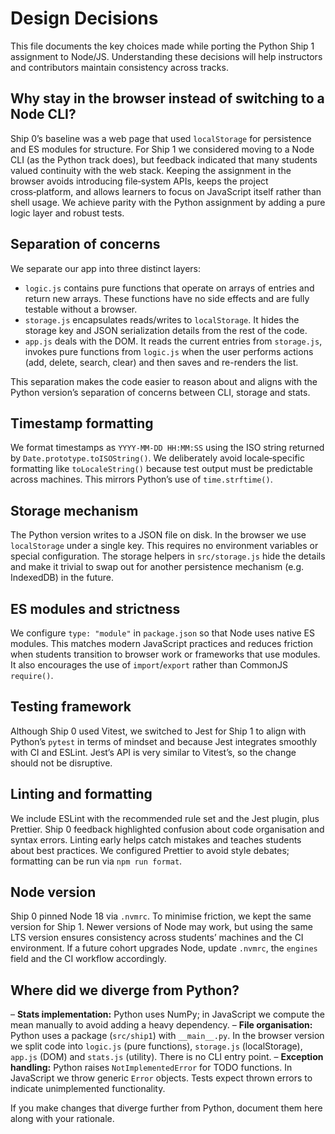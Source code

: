 # Design Decisions

This file documents the key choices made while porting the Python Ship 1 assignment to Node/JS.  Understanding these decisions will help instructors and contributors maintain consistency across tracks.

## Why stay in the browser instead of switching to a Node CLI?

Ship 0’s baseline was a web page that used `localStorage` for persistence and ES modules for structure.  For Ship 1 we considered moving to a Node CLI (as the Python track does), but feedback indicated that many students valued continuity with the web stack.  Keeping the assignment in the browser avoids introducing file‑system APIs, keeps the project cross‑platform, and allows learners to focus on JavaScript itself rather than shell usage.  We achieve parity with the Python assignment by adding a pure logic layer and robust tests.

## Separation of concerns

We separate our app into three distinct layers:

- `logic.js` contains pure functions that operate on arrays of entries and return new arrays.  These functions have no side effects and are fully testable without a browser.
- `storage.js` encapsulates reads/writes to `localStorage`.  It hides the storage key and JSON serialization details from the rest of the code.
- `app.js` deals with the DOM.  It reads the current entries from `storage.js`, invokes pure functions from `logic.js` when the user performs actions (add, delete, search, clear) and then saves and re-renders the list.

This separation makes the code easier to reason about and aligns with the Python version’s separation of concerns between CLI, storage and stats.

## Timestamp formatting

We format timestamps as `YYYY‑MM‑DD HH:MM:SS` using the ISO string returned by `Date.prototype.toISOString()`.  We deliberately avoid locale‑specific formatting like `toLocaleString()` because test output must be predictable across machines.  This mirrors Python’s use of `time.strftime()`.

## Storage mechanism

The Python version writes to a JSON file on disk.  In the browser we use `localStorage` under a single key.  This requires no environment variables or special configuration.  The storage helpers in `src/storage.js` hide the details and make it trivial to swap out for another persistence mechanism (e.g. IndexedDB) in the future.

## ES modules and strictness

We configure `type: "module"` in `package.json` so that Node uses native ES modules.  This matches modern JavaScript practices and reduces friction when students transition to browser work or frameworks that use modules.  It also encourages the use of `import`/`export` rather than CommonJS `require()`.

## Testing framework

Although Ship 0 used Vitest, we switched to Jest for Ship 1 to align with Python’s `pytest` in terms of mindset and because Jest integrates smoothly with CI and ESLint.  Jest’s API is very similar to Vitest’s, so the change should not be disruptive.

## Linting and formatting

We include ESLint with the recommended rule set and the Jest plugin, plus Prettier.  Ship 0 feedback highlighted confusion about code organisation and syntax errors.  Linting early helps catch mistakes and teaches students about best practices.  We configured Prettier to avoid style debates; formatting can be run via `npm run format`.

## Node version

Ship 0 pinned Node 18 via `.nvmrc`.  To minimise friction, we kept the same version for Ship 1.  Newer versions of Node may work, but using the same LTS version ensures consistency across students’ machines and the CI environment.  If a future cohort upgrades Node, update `.nvmrc`, the `engines` field and the CI workflow accordingly.

## Where did we diverge from Python?

– **Stats implementation:**  Python uses NumPy; in JavaScript we compute the mean manually to avoid adding a heavy dependency.
– **File organisation:**  Python uses a package (`src/ship1`) with `__main__.py`.  In the browser version we split code into `logic.js` (pure functions), `storage.js` (localStorage), `app.js` (DOM) and `stats.js` (utility).  There is no CLI entry point.
– **Exception handling:**  Python raises `NotImplementedError` for TODO functions.  In JavaScript we throw generic `Error` objects.  Tests expect thrown errors to indicate unimplemented functionality.

If you make changes that diverge further from Python, document them here along with your rationale.